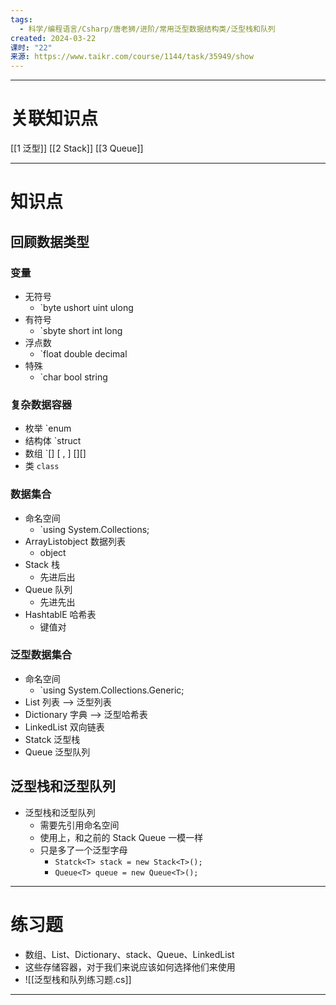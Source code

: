 ```yaml
---
tags:
  - 科学/编程语言/Csharp/唐老狮/进阶/常用泛型数据结构类/泛型栈和队列
created: 2024-03-22
课时: "22"
来源: https://www.taikr.com/course/1144/task/35949/show
---
```


---
# 关联知识点

[[1 泛型]] [[2 Stack]]  [[3 Queue]]

---
# 知识点

## 回顾数据类型

### 变量

- 无符号
	- `byte ushort uint ulong
- 有符号
	- `sbyte short int long
- 浮点数
	- `float double decimal
- 特殊
	- `char bool string
### 复杂数据容器

- 枚举 `enum
- 结构体 `struct
- 数组 `[] [ , ] [][]
- 类 `class`
### 数据集合

- 命名空间
	- `using System.Collections;
- ArrayListobject 数据列表
	- object
- Stack 栈 
	- 先进后出
- Queue 队列 
	- 先进先出
- HashtablE 哈希表 
	- 键值对
### 泛型数据集合

- 命名空间
	- `using System.Collections.Generic;
- List 列表 ——> 泛型列表
- Dictionary 字典 ——> 泛型哈希表
- LinkedList 双向链表
- Statck 泛型栈
- Queue  泛型队列
## 泛型栈和泛型队列

- 泛型栈和泛型队列
	- 需要先引用命名空间
	- 使用上，和之前的 Stack Queue 一模一样
	- 只是多了一个泛型字母
		- `Statck<T> stack = new Stack<T>();`
		- `Queue<T> queue = new Queue<T>();`

---
# 练习题

- 数组、List、Dictionary、stack、Queue、LinkedList
- 这些存储容器，对于我们来说应该如何选择他们来使用
- ![[泛型栈和队列练习题.cs]]

---



